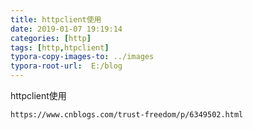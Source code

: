 ```yaml
---
title: httpclient使用
date: 2019-01-07 19:19:14
categories: [http]
tags: [http,htpclient]
typora-copy-images-to: ../images
typora-root-url:  E:/blog
---
```




httpclient使用

```
https://www.cnblogs.com/trust-freedom/p/6349502.html
```

<!--more-->

